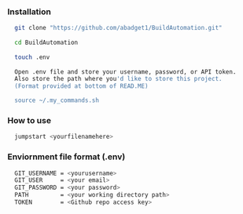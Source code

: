 ### Installation
```bash
  git clone "https://github.com/abadget1/BuildAutomation.git"
  
  cd BuildAutomation
  
  touch .env
  
  Open .env file and store your username, password, or API token.
  Also store the path where you'd like to store this project.
  (Format provided at bottom of READ.ME)  

  source ~/.my_commands.sh
```
### How to use
```bash
  jumpstart <yourfilenamehere>
```
  
### Enviornment file format (.env)
```bash
  GIT_USERNAME = <yourusername>
  GIT_USER     = <your email>
  GIT_PASSWORD = <your password>
  PATH         = <your working directory path>
  TOKEN        = <Github repo access key>
  ```
